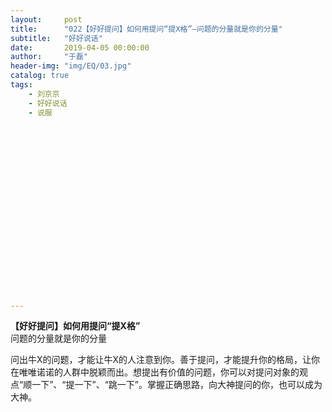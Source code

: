 ```yaml
---
layout:     post
title:      "022【好好提问】如何用提问“提X格”—问题的分量就是你的分量"
subtitle:   "好好说话"
date:       2019-04-05 00:00:00
author:     "于磊"
header-img: "img/EQ/03.jpg"
catalog: true
tags:
    - 刘京京
    - 好好说话
    - 说服





















---
```


**【好好提问】如何用提问“提X格”**   
 问题的分量就是你的分量  

  

   
  

  

   问出牛X的问题，才能让牛X的人注意到你。善于提问，才能提升你的格局，让你在唯唯诺诺的人群中脱颖而出。想提出有价值的问题，你可以对提问对象的观点“顺一下”、“提一下”、“跳一下”。掌握正确思路，向大神提问的你，也可以成为大神。   
 